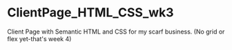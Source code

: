 # ClientPage_HTML_CSS_wk3
Client Page with Semantic HTML and CSS for my scarf business. (No grid or flex yet-that's week 4)
